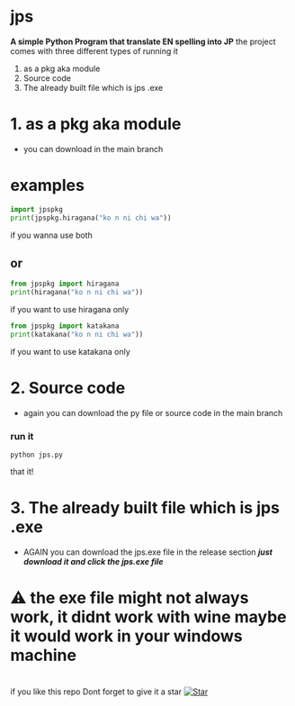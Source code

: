 
# jps
**A  simple Python Program that translate EN spelling into JP**
the project comes with three different types of running it
 1. as a pkg aka module
 2. Source code
 3. The already built file which is jps .exe
 # 1. as a pkg aka module
 - you can download in the main branch
 # examples

```py
import jpspkg
print(jpspkg.hiragana("ko n ni chi wa"))
```
if you wanna use both
## or
```py
from jpspkg import hiragana
print(hiragana("ko n ni chi wa"))
```
if you want to use hiragana only
```py
from jpspkg import katakana
print(katakana("ko n ni chi wa"))
```
if you want to use katakana only
# 2. Source code
- again you can download the py file or source code in the main branch
### run it
```konsole
python jps.py
```
that it!
# 3. The already built file which is jps .exe
- AGAIN you can download the jps.exe file in the release section
***just download it and click the jps.exe file***
# ⚠️ the exe file might not always work, it didnt work with wine maybe it would work in your windows machine
#
if you like this repo Dont forget to give it a star
[![Star](https://img.shields.io/github/stars/username/repo.svg?style=social&label=Star)](https://github.com/catlomao/jps)
